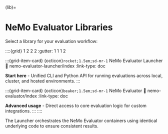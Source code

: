 (lib)=

# NeMo Evaluator Libraries

Select a library for your evaluation workflow:

::::{grid} 1 2 2 2
:gutter: 1 1 1 2

:::{grid-item-card} {octicon}`rocket;1.5em;sd-mr-1` NeMo Evaluator Launcher
:link: nemo-evaluator-launcher/index
:link-type: doc

**Start here** - Unified CLI and Python API for running evaluations across local, cluster, and hosted environments.
:::

:::{grid-item-card} {octicon}`beaker;1.5em;sd-mr-1` NeMo Evaluator
:link: nemo-evaluator/index
:link-type: doc

**Advanced usage** - Direct access to core evaluation logic for custom integrations.
:::
::::

The Launcher orchestrates the NeMo Evaluator containers using identical underlying code to ensure consistent results.
